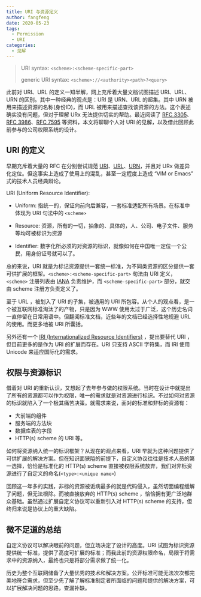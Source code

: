 ```yaml
---
title: URI 与资源定义 
author: fangfeng
date: 2020-05-23
tags:
  - Permission
  - URI
categories:
  - 见解
---
```


>
> URI syntax:
>   `<scheme>:<scheme-specific-part>`
> 
> generic URI syntax:
>   `<scheme>://<authority><path>?<query>`
>

此前对 URI、URL 的定义一知半解，网上充斥着大量文档试图描述 URI、URL、URN 的区别。其中一种经典的观点是：URI 是 URN、URL 的超集。其中 URN 被用来描述资源的名称(身份ID)，而 URL 被用来描述查找该资源的方法。这个表述确实没有问题，但对于理解 URx 无法提供切实的帮助。最近阅读了 [RFC 3305](https://tools.ietf.org/html/rfc3305)、[RFC 3986](https://tools.ietf.org/html/rfc3986)、[RFC 7595](https://tools.ietf.org/html/rfc7595) 等资料，本文将聊聊个人对 URI 的见解，以及借此回顾此前参与的公司权限系统的设计。

<!--more-->

## URI 的定义

早期充斥着大量的 RFC 在分别尝试规范 [URI](https://tools.ietf.org/html/rfc2396)、[URL](https://tools.ietf.org/html/rfc2717)、[URN](https://tools.ietf.org/html/rfc2276)，并且对 URx 做差异化定位。但这事实上造成了使用上的混乱，甚至一定程度上造成 “VIM or Emacs” 式的技术人员经典辩论。

URI (Uniform Resource Identifier):

- Uniform: 指统一的，保证向前向后兼容，一套标准适配所有场景。在标准中体现为 URI 句法中的 `<scheme>`

- Resource: 资源，所有的一切，抽象的、具体的，人、公司、电子文件、服务等均可被标识为资源

- Identifier: 数字化所必须的对资源的标识，就像如何在中国唯一定位一个公民，用身份证号就可以了。

总的来说，URI 就是为标记资源提供一套统一标准，为不同类资源的区分提供一套可供扩展的框架。`<scheme>:<scheme-specific-part>` 句法由 URI 定义，`<scheme>` 注册列表由 [IANA](https://www.iana.org/assignments/uri-schemes/uri-schemes.xhtml) 负责维护，而 `<scheme-specific-part>` 部分，就交由 scheme 注册方负责定义了。

至于 URL ，被划入了 URI 的子集，被通用的 URI 所包容。从个人的观点看，是一个被互联网标准淘汰了的产物，只是因为 WWW 使用太过于广泛，这个历史名词一直停留在日常用语中。但翻阅标准文档，近些年的文档已经选择性地规避 URL 的使用。而更多地被 URI 所囊括。

另外还有一个 [IRI (Internationalized Resource Identifiers)](https://tools.ietf.org/html/rfc3987) ，提出要替代 URI ，但目前更多的是作为 URI 的扩展而存在。URI 只支持 ASCII 字符集，而 IRI 使用 Unicode 来适应国际化的需求。

## 权限与资源标识

借着对 URI 的重新认识，又想起了去年参与做的权限系统。当时在设计中就提出了所有的资源都可以作为权限，唯一的需求就是对资源进行标识。不过如何对资源的标识就陷入了一个极其痛苦决策。就需求来说，面对的标准和非标的资源有：

- 大前端的组件
- 服务端的方法块
- 数据库表的字段
- HTTP(s) scheme 的 URI 等。

如何将资源纳入统一的标识框架？从现在的观点来看，URI 早就为这种问题提供了可供扩展的解决方案。但在知识面狭隘的前提下，自定义协议往往是技术人员的第一选择，恰恰是标准化的 HTTP(s) scheme 直接被权限系统放弃，我们对非标资源进行了自定义的命名(`<type>:<unique name>`)

回顾这一年多的实践，非标的资源被诟病最多的就是代码侵入，虽然切面编程缓解了问题，但无法根除。而被直接放弃的 HTTP(s) scheme ，恰恰拥有更广泛地群众基础。虽然通过扩展自定义协议可以重新引入对 HTTP(s) scheme 的支持，但终归来说是协议上的重大缺陷。

## 微不足道的总结

自定义协议可以解决眼前的问题，但立场决定了设计的高度。URI 试图为标识资源提供统一标准，提供了高度可扩展的标准；而我此前的资源权限命名，局限于将需求中的资源纳入，最终也只是将部分需求做了统一化。

历史为整个互联网储备了大量优秀的技术和解决方案。公开标准可能无法次次都完美地符合需求，但至少先了解了解标准制定者所面临的问题和提供的解决方案，可以扩展解决问题的思路，查漏补缺。
